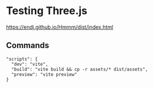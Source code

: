 # Testing Three.js

https://endj.github.io/Hmmm/dist/index.html

## Commands

```
"scripts": {
  "dev": "vite",
  "build": "vite build && cp -r assets/* dist/assets",
  "preview": "vite preview"
}
```
